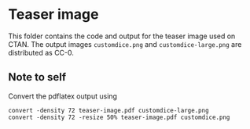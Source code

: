 # Teaser image

This folder contains the code and output for the teaser image used on CTAN. The output images `customdice.png` and `customdice-large.png` are distributed as CC-0.

## Note to self

Convert the pdflatex output using

```
convert -density 72 teaser-image.pdf customdice-large.png
convert -density 72 -resize 50% teaser-image.pdf customdice.png
```
